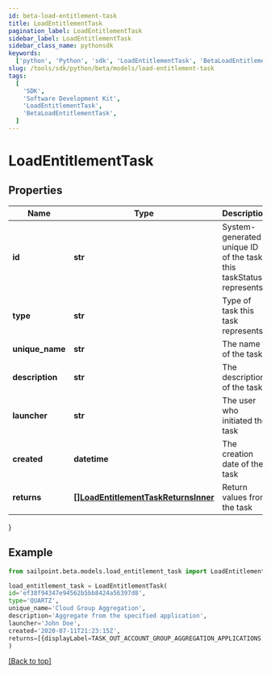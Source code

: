 ```yaml
---
id: beta-load-entitlement-task
title: LoadEntitlementTask
pagination_label: LoadEntitlementTask
sidebar_label: LoadEntitlementTask
sidebar_class_name: pythonsdk
keywords:
  ['python', 'Python', 'sdk', 'LoadEntitlementTask', 'BetaLoadEntitlementTask']
slug: /tools/sdk/python/beta/models/load-entitlement-task
tags:
  [
    'SDK',
    'Software Development Kit',
    'LoadEntitlementTask',
    'BetaLoadEntitlementTask',
  ]
---
```


# LoadEntitlementTask

## Properties

| Name | Type | Description | Notes |
| --- | --- | --- | --- |
| **id** | **str** | System-generated unique ID of the task this taskStatus represents | [optional] |
| **type** | **str** | Type of task this task represents | [optional] |
| **unique_name** | **str** | The name of the task | [optional] |
| **description** | **str** | The description of the task | [optional] |
| **launcher** | **str** | The user who initiated the task | [optional] |
| **created** | **datetime** | The creation date of the task | [optional] |
| **returns** | [**[]LoadEntitlementTaskReturnsInner**](load-entitlement-task-returns-inner) | Return values from the task | [optional] |

}

## Example

```python
from sailpoint.beta.models.load_entitlement_task import LoadEntitlementTask

load_entitlement_task = LoadEntitlementTask(
id='ef38f94347e94562b5bb8424a56397d8',
type='QUARTZ',
unique_name='Cloud Group Aggregation',
description='Aggregate from the specified application',
launcher='John Doe',
created='2020-07-11T21:23:15Z',
returns=[{displayLabel=TASK_OUT_ACCOUNT_GROUP_AGGREGATION_APPLICATIONS, attributeName=applications}, {displayLabel=TASK_OUT_ACCOUNT_GROUP_AGGREGATION_TOTAL, attributeName=total}, {displayLabel=TASK_OUT_ACCOUNT_GROUP_AGGREGATION_CREATED, attributeName=groupsCreated}, {displayLabel=TASK_OUT_ACCOUNT_GROUP_AGGREGATION_UPDATED, attributeName=groupsUpdated}, {displayLabel=TASK_OUT_ACCOUNT_GROUP_AGGREGATION_DELETED, attributeName=groupsDeleted}]
)

```

[[Back to top]](#)

